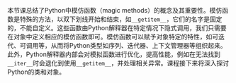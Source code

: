 本节课总结了Python中模仿函数（magic methods）的概念及其重要性。模仿函数是特殊的方法，以双下划线开始和结束，如`__getitem__`，它们的名字是固定的，不能自定义。这些函数由Python解释器在特定情况下隐式调用，我们只需要在对象中定义相应的模仿函数即可。模仿函数可以赋予对象特定的特性，如可迭代、可调用等，从而将Python类型如序列、迭代器、上下文管理器等组织起来。此外，Python解释器内部会对模拟函数进行优化，提高性能，例如在无法找到`__iter__`时会退化到使用`__getitem__`，并处理相关异常。课程接下来将深入探讨Python的类和对象。